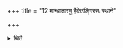+++
title = "12 मान्धातारमु हैकेऽङ्गिरसः स्थाने"

+++

<details><summary>थिते</summary>

मान्धातारमु हैकेऽङ्गिरसः स्थाने । मान्धात्राम्बरीष यौवनाश्वेति । युवनाश्ववदम्बरीषवन्मान्धातृवदिति १२
</details>
